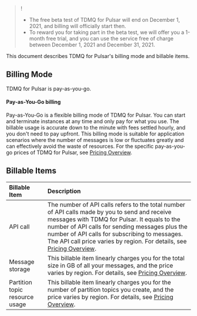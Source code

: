 >!
>- The free beta test of TDMQ for Pulsar will end on December 1, 2021, and billing will officially start then.
>- To reward you for taking part in the beta test, we will offer you a 1-month free trial, and you can use the service free of charge between December 1, 2021 and December 31, 2021.

This document describes TDMQ for Pulsar's billing mode and billable items.

## Billing Mode

TDMQ for Pulsar is pay-as-you-go.

#### Pay-as-You-Go billing

Pay-as-You-Go is a flexible billing mode of TDMQ for Pulsar. You can start and terminate instances at any time and only pay for what you use. The billable usage is accurate down to the minute with fees settled hourly, and you don't need to pay upfront. This billing mode is suitable for application scenarios where the number of messages is low or fluctuates greatly and can effectively avoid the waste of resources.
For the specific pay-as-you-go prices of TDMQ for Pulsar, see [Pricing Overview](https://intl.cloud.tencent.com/document/product/1110/42911).

## Billable Items

| Billable Item | Description |
| :--------------- | :----------------------------------------------------------- |
| API call | The number of API calls refers to the total number of API calls made by you to send and receive messages with TDMQ for Pulsar. It equals to the number of API calls for sending messages plus the number of API calls for subscribing to messages. The API call price varies by region. For details, see [Pricing Overview](https://intl.cloud.tencent.com/document/product/1110/42911). |
| Message storage | This billable item linearly charges you for the total size in GB of all your messages, and the price varies by region. For details, see [Pricing Overview](https://intl.cloud.tencent.com/document/product/1110/42911). |
| Partition topic resource usage | This billable item linearly charges you for the number of partition topics you create, and the price varies by region. For details, see [Pricing Overview](https://intl.cloud.tencent.com/document/product/1110/42911). |

